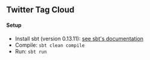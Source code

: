 ## Twitter Tag Cloud

#### Setup
* Install sbt (version 0.13.11): [see sbt's documentation](http://www.scala-sbt.org/0.13/docs/Setup.html)
* Compile: `sbt clean compile`
* Run: `sbt run`
